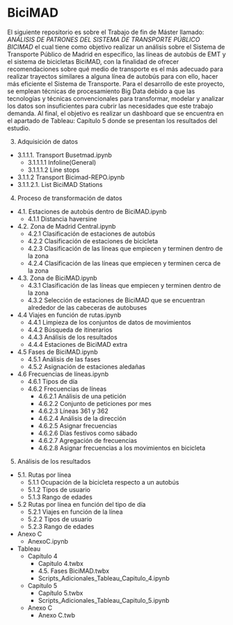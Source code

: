 # BiciMAD

El siguiente repositorio es sobre el Trabajo de fin de Máster llamado: *ANÁLISIS DE PATRONES DEL SISTEMA DE TRANSPORTE PÚBLICO BICIMAD* el cual tiene como objetivo realizar un análisis sobre el Sistema de Transporte Público de Madrid en específico, las líneas de autobús de EMT y el sistema de bicicletas BiciMAD, con la finalidad de ofrecer recomendaciones sobre qué medio de transporte es el más adecuado para realizar trayectos similares a alguna línea de autobús para con ello, hacer más eficiente el Sistema de Transporte.
Para el desarrollo de este proyecto, se emplean técnicas de procesamiento Big Data debido a que las tecnologías y técnicas convencionales para transformar, modelar y analizar los datos son insuficientes para cubrir las necesidades que este trabajo demanda. 
Al final, el objetivo es realizar un dashboard que se encuentra en el apartado de Tableau: Capítulo 5 donde se presentan los resultados del estudio.

3.	Adquisición de datos
* 3.1.1.1. Transport Busetmad.ipynb
  - 3.1.1.1.1 Infoline(General)
  -	3.1.1.1.2 Line stops
*	3.1.1.2 Transport Bicimad-REPO.ipynb
  *	3.1.1.2.1. List BiciMAD Stations
4.  Proceso de transformación de datos
* 4.1. Estaciones de autobús dentro de BiciMAD.ipynb
  - 4.1.1 Distancia haversine
* 4.2. Zona de Madrid Central.ipynb
  - 4.2.1 Clasificación de estaciones de autobús
  -	4.2.2 Clasificación de estaciones de bicicleta
  -	4.2.3 Clasificación de las líneas que empiecen y terminen dentro de la zona
  -	4.2.4 Clasificación de las líneas que empiecen y terminen cerca de la zona
* 4.3.  Zona de BiciMAD.ipynb
  - 4.3.1 Clasificación de las líneas que empiecen y terminen dentro de la zona
  - 4.3.2 Selección de estaciones de BiciMAD que se encuentran alrededor de las cabeceras de autobuses
* 4.4 Viajes en función de rutas.ipynb
  -	4.4.1 Limpieza de los conjuntos de datos de movimientos
  -	4.4.2 Búsqueda de itinerarios
  -	4.4.3 Análisis de los resultados
  -	4.4.4 Estaciones de BiciMAD extra
* 4.5 Fases de BiciMAD.ipynb
  - 4.5.1 Análisis de las fases
  - 4.5.2 Asignación de estaciones aledañas
* 4.6 Frecuencias de líneas.ipynb
  -	4.6.1 Tipos de día 
  -	4.6.2 Frecuencias de líneas
    *	4.6.2.1 Análisis de una petición
    *	4.6.2.2 Conjunto de peticiones por mes
    *	4.6.2.3 Líneas 361 y 362
    *	4.6.2.4 Análisis de la dirección
    *	4.6.2.5 Asignar frecuencias
    *	4.6.2.6 Días festivos como sábado
    *	4.6.2.7 Agregación de frecuencias
    *	4.6.2.8 Asignar frecuencias a los movimientos en bicicleta
5.  Análisis de los resultados
* 5.1. Rutas por línea
  * 5.1.1 Ocupación de la bicicleta respecto a un autobús
  *	5.1.2 Tipos de usuario
  *	5.1.3 Rango de edades
* 5.2 Rutas por línea en función del tipo de día
  * 5.2.1 Viajes en función de la línea
  * 5.2.2 Tipos de usuario
  * 5.2.3 Rango de edades
* Anexo C
  - AnexoC.ipynb
* Tableau
  - Capítulo 4
    * Capitulo 4.twbx
    * 4.5. Fases BiciMAD.twbx
    * Scripts_Adicionales_Tableau_Capitulo_4.ipynb
  - Capítulo 5
    * Capítulo 5.twbx
    * Scripts_Adicionales_Tableau_Capitulo_5.ipynb
  - Anexo C
    * Anexo C.twb
